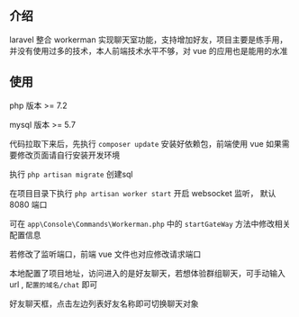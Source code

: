 ## 介绍

laravel 整合 workerman 实现聊天室功能，支持增加好友，项目主要是练手用，并没有使用过多的技术，本人前端技术水平不够，对 vue 的应用也是能用的水准

## 使用

php 版本 >= 7.2

mysql 版本 >= 5.7

代码拉取下来后，先执行 `composer update` 安装好依赖包，前端使用 vue 如果需要修改页面请自行安装开发环境

执行 `php artisan migrate` 创建sql

在项目目录下执行 `php artisan worker start` 开启 websocket 监听， 默认 8080 端口

可在 `app\Console\Commands\Workerman.php` 中的 `startGateWay` 方法中修改相关配置信息

若修改了监听端口，前端 vue 文件也对应修改请求端口

本地配置了项目地址，访问进入的是好友聊天，若想体验群组聊天，可手动输入 url , `配置的域名/chat` 即可

好友聊天框，点击左边列表好友名称即可切换聊天对象
